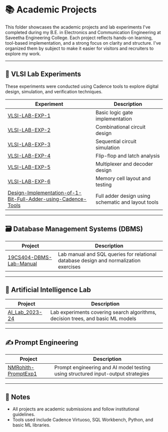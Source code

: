 # 📚 Academic Projects

This folder showcases the academic projects and lab experiments I've completed during my B.E. in Electronics and Communication Engineering at Saveetha Engineering College. Each project reflects hands-on learning, tool-based implementation, and a strong focus on clarity and structure. I've organized them by subject to make it easier for visitors and recruiters to explore my work.


---

## 🧠 VLSI Lab Experiments

These experiments were conducted using Cadence tools to explore digital design, simulation, and verification techniques.

| Experiment | Description |
|-----------|-------------|
| [VLSI-LAB-EXP-1](https://github.com/NMRohith/VLSI-LAB-EXP-1) | Basic logic gate implementation |
| [VLSI-LAB-EXP-2](https://github.com/NMRohith/VLSI-LAB-EXP-2) | Combinational circuit design |
| [VLSI-LAB-EXP-3](https://github.com/NMRohith/VLSI-LAB-EXP-3) | Sequential circuit simulation |
| [VLSI-LAB-EXP-4](https://github.com/NMRohith/VLSI-LAB-EXP-4) | Flip-flop and latch analysis |
| [VLSI-LAB-EXP-5](https://github.com/NMRohith/VLSI-LAB-EXP-5) | Multiplexer and decoder design |
| [VLSI-LAB-EXP-6](https://github.com/NMRohith/VLSI-LAB-EXP-6) | Memory cell layout and testing |
| [Design-Implementation-of-1-Bit-Full-Adder-using-Cadence-Tools](https://github.com/NMRohith/Design-Implementation-of-1-Bit-Full-Adder-using-Cadence-Tools) | Full adder design using schematic and layout tools |

---

## 🗃️ Database Management Systems (DBMS)

| Project | Description |
|--------|-------------|
| [19CS404-DBMS-Lab-Manual](https://github.com/NMRohith/19CS404-DBMS-Lab-Manual) | Lab manual and SQL queries for relational database design and normalization exercises |

---

## 🤖 Artificial Intelligence Lab

| Project | Description |
|--------|-------------|
| [AI_Lab_2023-24](https://github.com/NMRohith/AI_Lab_2023-24) | Lab experiments covering search algorithms, decision trees, and basic ML models |

---

## ✍️ Prompt Engineering

| Project | Description |
|--------|-------------|
| [NMRohith-PromptExp1](https://github.com/NMRohith/NMRohith-PromptExp1) | Prompt engineering and AI model testing using structured input-output strategies |

---

## 📝 Notes

- All projects are academic submissions and follow institutional guidelines.
- Tools used include Cadence Virtuoso, SQL Workbench, Python, and basic ML libraries.

